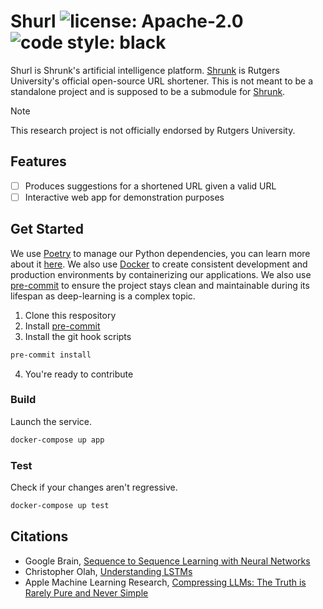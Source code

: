 # Shurl ![license: Apache-2.0](https://img.shields.io/github/license/novialriptide/shurl) ![code style: black](https://img.shields.io/badge/code%20style-black-000000.svg)

Shurl is Shrunk's artificial intelligence platform. [Shrunk](https://github.com/oss/shrunk) is Rutgers University's official open-source URL shortener. This is not meant to be a standalone project and is supposed to be a submodule for [Shrunk](https://github.com/oss/shrunk).

> [!NOTE]
> This research project is not officially endorsed by Rutgers University.

## Features

- [ ] Produces suggestions for a shortened URL given a valid URL
- [ ] Interactive web app for demonstration purposes

## Get Started

We use [Poetry](https://python-poetry.org/) to manage our Python dependencies, you can learn more about it [here](https://python-poetry.org/docs/). We also use [Docker](https://docker.io/) to create consistent development and production environments by containerizing our applications. We also use [pre-commit](https://pre-commit.com/) to ensure the project stays clean and maintainable during its lifespan as deep-learning is a complex topic.

1. Clone this respository
2. Install [pre-commit](https://pre-commit.com/)
3. Install the git hook scripts

```bash
pre-commit install
```

4. You're ready to contribute

### Build

Launch the service.

```bash
docker-compose up app
```

### Test

Check if your changes aren't regressive.

```bash
docker-compose up test
```

## Citations

- Google Brain, [Sequence to Sequence Learning with Neural Networks](https://arxiv.org/abs/1409.3215)
- Christopher Olah, [Understanding LSTMs](https://colah.github.io/posts/2015-08-Understanding-LSTMs/)
- Apple Machine Learning Research, [Compressing LLMs: The Truth is Rarely Pure and Never Simple](https://arxiv.org/abs/2310.01382)
